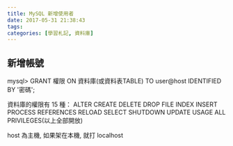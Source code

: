 ```yaml
---
title: MySQL 新增使用者
date: 2017-05-31 21:38:43
tags:
categories: [學習札記, 資料庫]
---
```


## 新增帳號
mysql> GRANT 權限 ON 資料庫(或資料表TABLE) TO user@host IDENTIFIED BY '密碼';

資料庫的權限有 15 種：
ALTER	CREATE	DELETE	DROP
FILE	INDEX	INSERT	PROCESS	REFERENCES
RELOAD	SELECT	SHUTDOWN	UPDATE	USAGE
ALL PRIVILEGES(以上全部開放)

host 為主機, 如果架在本機, 就打 localhost
